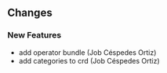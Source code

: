 ## Changes

### New Features

* add operator bundle (Job Céspedes Ortiz)
* add categories to crd (Job Céspedes Ortiz)
